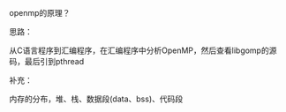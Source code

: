 openmp的原理？

思路：

从C语言程序到汇编程序，在汇编程序中分析OpenMP，然后查看libgomp的源码，最后引到pthread

补充：

内存的分布，堆、栈、数据段(data、bss)、代码段
